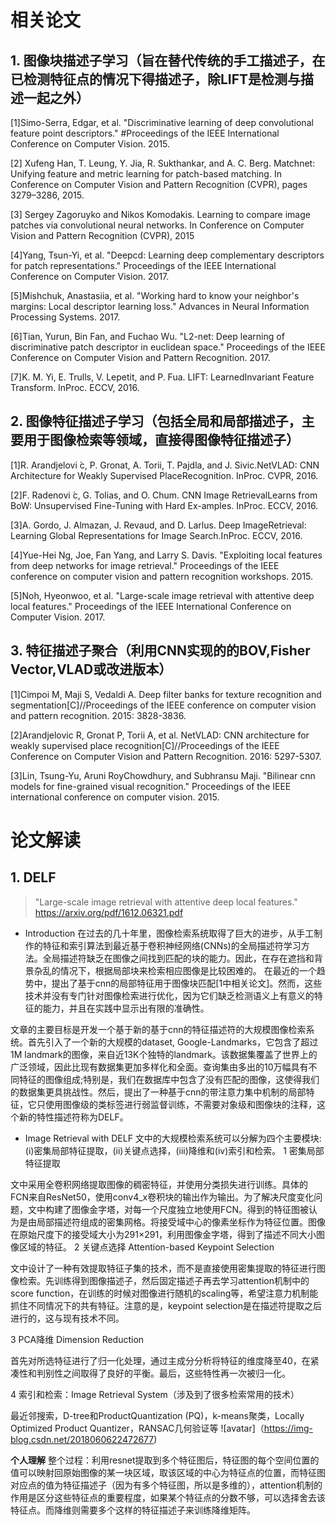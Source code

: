 # 相关论文
## 1. 图像块描述子学习（旨在替代传统的手工描述子，在已检测特征点的情况下得描述子，除LIFT是检测与描述一起之外）
[1]Simo-Serra, Edgar, et al. "Discriminative learning of deep convolutional feature point descriptors." #Proceedings of the IEEE International Conference on Computer Vision. 2015.

[2] Xufeng Han, T. Leung, Y. Jia, R. Sukthankar, and A. C. Berg. Matchnet: Unifying feature and metric learning for patch-based matching. In Conference on Computer Vision and Pattern Recognition (CVPR), pages 3279–3286, 2015.

[3] Sergey Zagoruyko and Nikos Komodakis. Learning to compare image patches via convolutional neural networks. In Conference on Computer Vision and Pattern Recognition (CVPR), 2015

[4]Yang, Tsun-Yi, et al. "Deepcd: Learning deep complementary descriptors for patch representations." Proceedings of the IEEE International Conference on Computer Vision. 2017.

[5]Mishchuk, Anastasiia, et al. "Working hard to know your neighbor's margins: Local descriptor learning loss." Advances in Neural Information Processing Systems. 2017.

[6]Tian, Yurun, Bin Fan, and Fuchao Wu. "L2-net: Deep learning of discriminative patch descriptor in euclidean space." Proceedings of the IEEE Conference on Computer Vision and Pattern Recognition. 2017.

[7]K. M. Yi, E. Trulls, V. Lepetit, and P. Fua. LIFT: LearnedInvariant Feature Transform. InProc. ECCV, 2016.

## 2. 图像特征描述子学习（包括全局和局部描述子，主要用于图像检索等领域，直接得图像特征描述子）
[1]R. Arandjelovi ́c, P. Gronat, A. Torii, T. Pajdla, and J. Sivic.NetVLAD: CNN Architecture for Weakly Supervised PlaceRecognition. InProc. CVPR, 2016.

[2]F. Radenovi ́c, G. Tolias, and O. Chum. CNN Image RetrievalLearns from BoW: Unsupervised Fine-Tuning with Hard Ex-amples. InProc. ECCV, 2016. 

[3]A. Gordo, J. Almazan, J. Revaud, and D. Larlus. Deep ImageRetrieval: Learning Global Representations for Image Search.InProc. ECCV, 2016. 

[4]Yue-Hei Ng, Joe, Fan Yang, and Larry S. Davis. "Exploiting local features from deep networks for image retrieval." Proceedings of the IEEE conference on computer vision and pattern recognition workshops. 2015.

[5]Noh, Hyeonwoo, et al. "Large-scale image retrieval with attentive deep local features." Proceedings of the IEEE International Conference on Computer Vision. 2017.

## 3. 特征描述子聚合（利用CNN实现的的BOV,Fisher Vector,VLAD或改进版本）
[1]Cimpoi M, Maji S, Vedaldi A. Deep filter banks for texture recognition and segmentation[C]//Proceedings of the IEEE conference on computer vision and pattern recognition. 2015: 3828-3836.

[2]Arandjelovic R, Gronat P, Torii A, et al. NetVLAD: CNN architecture for weakly supervised place recognition[C]//Proceedings of the IEEE Conference on Computer Vision and Pattern Recognition. 2016: 5297-5307.

[3]Lin, Tsung-Yu, Aruni RoyChowdhury, and Subhransu Maji. "Bilinear cnn models for fine-grained visual recognition." Proceedings of the IEEE international conference on computer vision. 2015.

# 论文解读
## 1. DELF
>  "Large-scale image retrieval with attentive deep local features."
> https://arxiv.org/pdf/1612.06321.pdf
- Introduction
在过去的几十年里，图像检索系统取得了巨大的进步，从手工制作的特征和索引算法到最近基于卷积神经网络(CNNs)的全局描述符学习方法。全局描述符缺乏在图像之间找到匹配的块的能力。因此，在存在遮挡和背景杂乱的情况下，根据局部块来检索相应图像是比较困难的。
在最近的一个趋势中，提出了基于cnn的局部特征用于图像块匹配[1中相关论文]。然而，这些技术并没有专门针对图像检索进行优化，因为它们缺乏检测语义上有意义的特征的能力，并且在实践中显示出有限的准确性。

文章的主要目标是开发一个基于新的基于cnn的特征描述符的大规模图像检索系统。首先引入了一个新的大规模的dataset, Google-Landmarks，它包含了超过1M landmark的图像，来自近13K个独特的landmark。该数据集覆盖了世界上的广泛领域，因此比现有数据集更加多样化和全面。查询集由多出的10万幅具有不同特征的图像组成;特别是，我们在数据库中包含了没有匹配的图像，这使得我们的数据集更具挑战性。然后，提出了一种基于cnn的带注意力集中机制的局部特征，它只使用图像级的类标签进行弱监督训练，不需要对象级和图像块的注释，这个新的特性描述符称为DELF。

- Image Retrieval with DELF
文中的大规模检索系统可以分解为四个主要模块:(i)密集局部特征提取，(ii)关键点选择，(iii)降维和(iv)索引和检索。
1 密集局部特征提取

文中采用全卷积网络提取图像的稠密特征，并使用分类损失进行训练。具体的FCN来自ResNet50，使用conv4_x卷积块的输出作为输出。为了解决尺度变化问题，文中构建了图像金字塔，对每一个尺度独立地使用FCN。得到的特征图被认为是由局部描述符组成的密集网格。将接受域中心的像素坐标作为特征位置。图像在原始尺度下的接受域大小为291×291，利用图像金字塔，得到了描述不同大小图像区域的特征。
2 关键点选择 Attention-based Keypoint Selection

文中设计了一种有效提取特征子集的技术，而不是直接使用密集提取的特征进行图像检索。先训练得到图像描述子，然后固定描述子再去学习attention机制中的score function，在训练的时候对图像进行随机的scaling等，希望注意力机制能抓住不同情况下的共有特征。注意的是，keypoint selection是在描述符提取之后进行的，这与现有技术不同。

3 PCA降维 Dimension Reduction

首先对所选特征进行了归一化处理，通过主成分分析将特征的维度降至40，在紧凑性和判别性之间取得了良好的平衡。最后，这些特性再一次被归一化。

4 索引和检索：Image Retrieval System（涉及到了很多检索常用的技术）

最近邻搜索，D-tree和ProductQuantization (PQ)，k-means聚类，Locally Optimized Product Quantizer，RANSAC几何验证等
![avatar]（https://img-blog.csdn.net/2018060622472677)

**个人理解**
整个过程：利用resnet提取到多个特征图后，特征图的每个空间位置的值可以映射回原始图像的某一块区域，取该区域的中心为特征点的位置，而特征图对应点的值为特征描述子（因为有多个特征图，所以是多维的），attention机制的作用是区分这些特征点的重要程度，如果某个特征点的分数不够，可以选择舍去该特征点。而降维则需要多个这样的特征描述子来训练降维矩阵。

